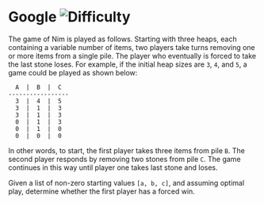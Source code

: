 # Google ![Difficulty](https://img.shields.io/badge/-HARD-red)
	
The game of Nim is played as follows. Starting with three heaps, each containing a variable number of items, two players take turns removing one or more items from a single pile. The player who eventually is forced to take the last stone loses. For example, if the initial heap sizes are `3`, `4`, and `5`, a game could be played as shown below:
	
```
  A  |  B  |  C
-----------------
  3  |  4  |  5
  3  |  1  |  3
  3  |  1  |  3
  0  |  1  |  3
  0  |  1  |  0
  0  |  0  |  0 
```
	
In other words, to start, the first player takes three items from pile `B`. The second player responds by removing two stones from pile `C`. The game continues in this way until player one takes last stone and loses.
	
Given a list of non-zero starting values `[a, b, c]`, and assuming optimal play, determine whether the first player has a forced win.
	
